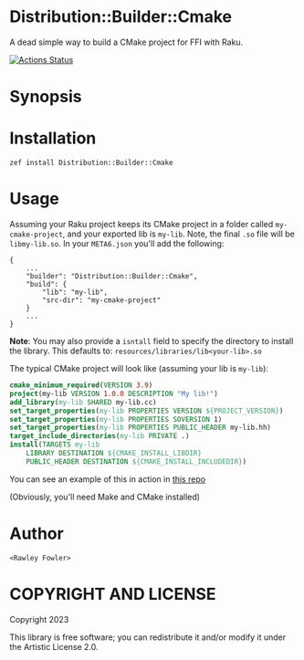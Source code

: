 Distribution::Builder::Cmake
====
A dead simple way to build a CMake project for FFI with Raku.

[![Actions Status](https://github.com/rawleyfowler/Distribution-Builder-Cmake/actions/workflows/test.yml/badge.svg)](https://github.com/rawleyfowler/Distribution-Builder-Cmake/actions)

Synopsis
========

Installation
=========
```shell
zef install Distribution::Builder::Cmake
```

Usage
=========
Assuming your Raku project keeps its CMake project in a folder called `my-cmake-project`, and your exported lib is `my-lib`. 
Note, the final `.so` file will be `libmy-lib.so`.
In your `META6.json` you'll add the following:
```
{ 
    ...
    "builder": "Distribution::Builder::Cmake",
    "build": {
        "lib": "my-lib",
        "src-dir": "my-cmake-project"
    }
    ...
}
```

**Note**: You may also provide a `isntall` field to specify the directory to install the library. This defaults to: `resources/libraries/lib<your-lib>.so`

The typical CMake project will look like (assuming your lib is `my-lib`):
```cmake
cmake_minimum_required(VERSION 3.9)
project(my-lib VERSION 1.0.0 DESCRIPTION "My lib!")
add_library(my-lib SHARED my-lib.cc)
set_target_properties(my-lib PROPERTIES VERSION ${PROJECT_VERSION})
set_target_properties(my-lib PROPERTIES SOVERSION 1)
set_target_properties(my-lib PROPERTIES PUBLIC_HEADER my-lib.hh)
target_include_directories(my-lib PRIVATE .)
install(TARGETS my-lib
	LIBRARY DESTINATION ${CMAKE_INSTALL_LIBDIR}
	PUBLIC_HEADER DESTINATION ${CMAKE_INSTALL_INCLUDEDIR})
```

You can see an example of this in action in [this repo](https://github.com/rawleyfowler/Raku-Cpp-Example)

(Obviously, you'll need Make and CMake installed)

Author
======

    <Rawley Fowler>

COPYRIGHT AND LICENSE
=====================

Copyright 2023 

This library is free software; you can redistribute it and/or modify it under the Artistic License 2.0.

